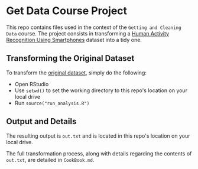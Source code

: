 # Get Data Course Project

This repo contains files used in the context of the `Getting and Cleaning Data` course. The project consists in transforming a [Human Activity Recognition Using Smartphones](http://archive.ics.uci.edu/ml/datasets/Human+Activity+Recognition+Using+Smartphones) dataset into a tidy one.

## Transforming the Original Dataset
To transform the [original dataset](https://d396qusza40orc.cloudfront.net/getdata%2Fprojectfiles%2FUCI%20HAR%20Dataset.zip), simply do the following:
- Open RStudio
- Use `setwd()` to set the working directory to this repo's location on your local drive
- Run `source("run_analysis.R")`

## Output and Details
The resulting output is `out.txt` and is located in this repo's location on your local drive.

The full transformation process, along with details regarding the contents of `out.txt`, are detailed in `CookBook.md`.
